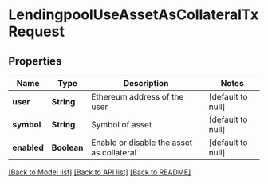 # LendingpoolUseAssetAsCollateralTxRequest
## Properties

| Name | Type | Description | Notes |
|------------ | ------------- | ------------- | -------------|
| **user** | **String** | Ethereum address of the user | [default to null] |
| **symbol** | **String** | Symbol of asset | [default to null] |
| **enabled** | **Boolean** | Enable or disable the asset as collateral | [default to null] |

[[Back to Model list]](../README.md#documentation-for-models) [[Back to API list]](../README.md#documentation-for-api-endpoints) [[Back to README]](../README.md)

